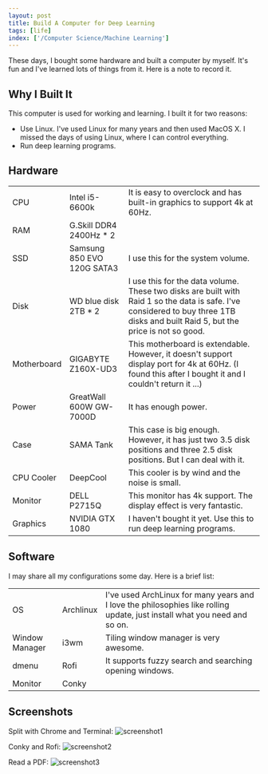 ```yaml
---
layout: post
title: Build A Computer for Deep Learning
tags: [life]
index: ['/Computer Science/Machine Learning']
---
```


These days, I bought some hardware and built a computer by myself. It's fun and I've learned lots of things from it. Here is a note to record it.

Why I Built It
----------------

This computer is used for working and learning. I built it for two reasons:

* Use Linux. I've used Linux for many years and then used MacOS X. I missed the days of using Linux, where I can control everything.
* Run deep learning programs.


Hardware
---------------

<table> <tr><td>CPU</td> <td>Intel i5-6600k</td> <td>It is easy to overclock and has built-in graphics to support 4k at 60Hz.</td></tr>


<tr><td>RAM</td> <td>G.Skill DDR4 2400Hz * 2</td> <td></td></tr>

<tr><td>SSD</td> <td>Samsung 850 EVO 120G SATA3</td> <td>I use this for the system volume.</td></tr>

<tr><td>Disk</td> <td>WD blue disk 2TB * 2</td> <td>I use this for the data volume. These two disks are built with Raid 1 so the data is safe. I've considered to buy three 1TB disks and built Raid 5, but the price is not so good.</td></tr>

<tr><td>Motherboard</td> <td>GIGABYTE Z160X-UD3</td> <td>This motherboard is extendable. However, it doesn't support display port for 4k at 60Hz. (I found this after I bought it and I couldn't return it ...)</td></tr>

<tr><td>Power</td> <td>GreatWall 600W GW-7000D</td> <td>It has enough power.</td></tr>

<tr><td>Case</td> <td>SAMA Tank</td> <td>This case is big enough. However, it has just two 3.5 disk positions and three 2.5 disk positions. But I can deal with it.</td></tr>

<tr><td>CPU Cooler</td> <td>DeepCool</td> <td>This cooler is by wind and the noise is small.</td></tr>

<tr><td>Monitor</td> <td>DELL P2715Q</td> <td>This monitor has 4k support. The display effect is very fantastic.</td></tr>

<tr><td>Graphics</td> <td>NVIDIA GTX 1080</td> <td>I haven't bought it yet. Use this to run deep learning programs.</td></tr>
</table>


Software
------------------

I may share all my configurations some day. Here is a brief list:

<table>
<tr><td>OS</td> <td>Archlinux</td> <td>I've used ArchLinux for many years and I love the philosophies like rolling update, just install what you need and so on.</td></tr>
<tr><td>Window Manager</td> <td>i3wm</td> <td>Tiling window manager is very awesome.</td> </tr>
<tr><td>dmenu</td> <td>Rofi</td> <td>It supports fuzzy search and searching opening windows.</td></tr>
<tr><td>Monitor</td> <td>Conky</td> <td></td></tr>
</table>


Screenshots
------------------

Split with Chrome and Terminal:
![screenshot1](/static/images/2016-06-19-Build-A-Computer-For-Deep-Learning/screenshot1.png)

Conky and Rofi:
![screenshot2](/static/images/2016-06-19-Build-A-Computer-For-Deep-Learning/screenshot2.png)

Read a PDF:
![screenshot3](/static/images/2016-06-19-Build-A-Computer-For-Deep-Learning/screenshot3.png)
